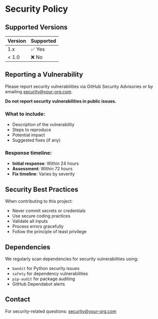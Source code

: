 # Security Policy

## Supported Versions

| Version | Supported          |
| ------- | ------------------ |
| 1.x     | ✅ Yes             |
| < 1.0   | ❌ No              |

## Reporting a Vulnerability

Please report security vulnerabilities via GitHub Security Advisories or by emailing security@your-org.com.

**Do not report security vulnerabilities in public issues.**

### What to include:
- Description of the vulnerability
- Steps to reproduce
- Potential impact
- Suggested fixes (if any)

### Response timeline:
- **Initial response**: Within 24 hours
- **Assessment**: Within 72 hours
- **Fix timeline**: Varies by severity

## Security Best Practices

When contributing to this project:
- Never commit secrets or credentials
- Use secure coding practices
- Validate all inputs
- Process errors gracefully
- Follow the principle of least privilege

## Dependencies

We regularly scan dependencies for security vulnerabilities using:
- `bandit` for Python security issues
- `safety` for dependency vulnerabilities
- `pip-audit` for package auditing
- GitHub Dependabot alerts

## Contact

For security-related questions: security@your-org.com
